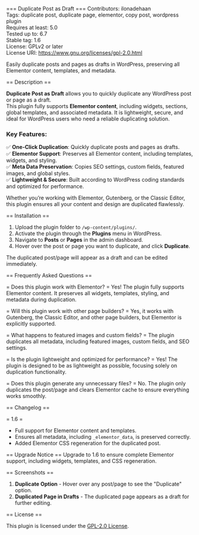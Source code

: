 === Duplicate Post as Draft ===
Contributors: ilonadehaan  
Tags: duplicate post, duplicate page, elementor, copy post, wordpress plugin  
Requires at least: 5.0  
Tested up to: 6.7  
Stable tag: 1.6  
License: GPLv2 or later  
License URI: https://www.gnu.org/licenses/gpl-2.0.html  

Easily duplicate posts and pages as drafts in WordPress, preserving all Elementor content, templates, and metadata.

== Description ==

**Duplicate Post as Draft** allows you to quickly duplicate any WordPress post or page as a draft.  
This plugin fully supports **Elementor content**, including widgets, sections, global templates, and associated metadata. It is lightweight, secure, and ideal for WordPress users who need a reliable duplicating solution.

### Key Features:
✅ **One-Click Duplication**: Quickly duplicate posts and pages as drafts.  
✅ **Elementor Support**: Preserves all Elementor content, including templates, widgets, and styling.  
✅ **Meta Data Preservation**: Copies SEO settings, custom fields, featured images, and global styles.  
✅ **Lightweight & Secure**: Built according to WordPress coding standards and optimized for performance.  

Whether you’re working with Elementor, Gutenberg, or the Classic Editor, this plugin ensures all your content and design are duplicated flawlessly.

== Installation ==

1. Upload the plugin folder to `/wp-content/plugins/`.
2. Activate the plugin through the **Plugins** menu in WordPress.
3. Navigate to **Posts** or **Pages** in the admin dashboard.
4. Hover over the post or page you want to duplicate, and click **Duplicate**.

The duplicated post/page will appear as a draft and can be edited immediately.

== Frequently Asked Questions ==

= Does this plugin work with Elementor? =
Yes! The plugin fully supports Elementor content. It preserves all widgets, templates, styling, and metadata during duplication.

= Will this plugin work with other page builders? =
Yes, it works with Gutenberg, the Classic Editor, and other page builders, but Elementor is explicitly supported.

= What happens to featured images and custom fields? =
The plugin duplicates all metadata, including featured images, custom fields, and SEO settings.

= Is the plugin lightweight and optimized for performance? =
Yes! The plugin is designed to be as lightweight as possible, focusing solely on duplication functionality.

= Does this plugin generate any unnecessary files? =
No. The plugin only duplicates the post/page and clears Elementor cache to ensure everything works smoothly.

== Changelog ==

= 1.6 =
* Full support for Elementor content and templates.
* Ensures all metadata, including `_elementor_data`, is preserved correctly.
* Added Elementor CSS regeneration for the duplicated post.

== Upgrade Notice ==
Upgrade to 1.6 to ensure complete Elementor support, including widgets, templates, and CSS regeneration.

== Screenshots ==

1. **Duplicate Option** - Hover over any post/page to see the "Duplicate" option.  
2. **Duplicated Page in Drafts** - The duplicated page appears as a draft for further editing.  

== License ==

This plugin is licensed under the [GPL-2.0 License](https://www.gnu.org/licenses/gpl-2.0.html).
